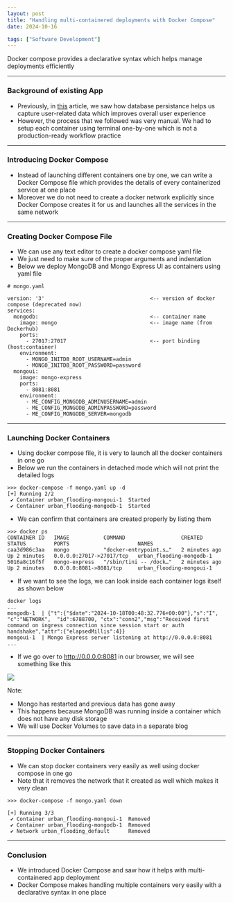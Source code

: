 ```yaml
---
layout: post
title: "Handling multi-containered deployments with Docker Compose"
date: 2024-10-16

tags: ["Software Development"]
---
```


Docker compose provides a declarative syntax which helps manage deployments efficiently

---
### Background of existing App

- Previously, in [this](https://gouherdanish.github.io/2024/10/12/mongodb.html) article, we saw how database persistance helps us capture user-related data which improves overall user experience
- However, the process that we followed was very manual. We had to setup each container using terminal one-by-one which is not a production-ready workflow practice

---

### Introducing Docker Compose

- Instead of launching different containers one by one, we can write a Docker Compose file which provides the details of every containerized service at one place
- Moreover we do not need to create a docker network explicitly since Docker Compose creates it for us and launches all the services in the same network

---

### Creating Docker Compose File

- We can use any text editor to create a docker compose yaml file
- We just need to make sure of the proper arguments and indentation
- Below we deploy MongoDB and Mongo Express UI as containers using yaml file

```
# mongo.yaml

version: '3'                                  <-- version of docker compose (deprecated now)
services:
  mongodb:                                    <-- container name
    image: mongo                              <-- image name (from Dockerhub)
    ports:
      - 27017:27017                           <-- port binding (host:container)
    environment:
      - MONGO_INITDB_ROOT_USERNAME=admin
      - MONGO_INITDB_ROOT_PASSWORD=password
  mongoui:
    image: mongo-express
    ports:
      - 8081:8081
    environment:
      - ME_CONFIG_MONGODB_ADMINUSERNAME=admin
      - ME_CONFIG_MONGODB_ADMINPASSWORD=password
      - ME_CONFIG_MONGODB_SERVER=mongodb
```

---

### Launching Docker Containers

- Using docker compose file, it is very to launch all the docker containers in one go
- Below we run the containers in detached mode which will not print the detailed logs

```
>>> docker-compose -f mongo.yaml up -d
[+] Running 2/2
 ✔ Container urban_flooding-mongoui-1  Started                                                                                      
 ✔ Container urban_flooding-mongodb-1  Started 
```

- We can confirm that containers are created properly by listing them

```
>>> docker ps
CONTAINER ID   IMAGE           COMMAND                  CREATED         STATUS         PORTS                      NAMES
caa3d986c3aa   mongo           "docker-entrypoint.s…"   2 minutes ago   Up 2 minutes   0.0.0.0:27017->27017/tcp   urban_flooding-mongodb-1
5016a8c16f5f   mongo-express   "/sbin/tini -- /dock…"   2 minutes ago   Up 2 minutes   0.0.0.0:8081->8081/tcp     urban_flooding-mongoui-1
```

- If we want to see the logs, we can look inside each container logs itself as shown below

```
docker logs 
...
mongodb-1  | {"t":{"$date":"2024-10-18T00:48:32.776+00:00"},"s":"I",  "c":"NETWORK",  "id":6788700, "ctx":"conn2","msg":"Received first command on ingress connection since session start or auth handshake","attr":{"elapsedMillis":4}}
mongoui-1  | Mongo Express server listening at http://0.0.0.0:8081
...
```

- If we go over to http://0.0.0.0:8081 in our browser, we will see something like this

<img src="{{site.url}}/images/mongo/start.png">

Note:
- Mongo has restarted and previous data has gone away
- This happens because MongoDB was running inside a container which does not have any disk storage
- We will use Docker Volumes to save data in a separate blog

---
### Stopping Docker Containers
- We can stop docker containers very easily as well using docker compose in one go
- Note that it removes the network that it created as well which makes it very clean

```
>>> docker-compose -f mongo.yaml down

[+] Running 3/3
 ✔ Container urban_flooding-mongoui-1  Removed
 ✔ Container urban_flooding-mongodb-1  Removed
 ✔ Network urban_flooding_default      Removed
```

---

### Conclusion

- We introduced Docker Compose and saw how it helps with multi-containered app deployment
- Docker Compose makes handling multiple containers very easily with a declarative syntax in one place